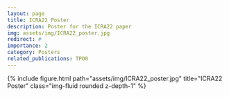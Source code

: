 ```yaml
---
layout: page
title: ICRA22 Poster
description: Poster for the ICRA22 paper
img: assets/img/ICRA22_poster.jpg
redirect: #
importance: 2
category: Posters
related_publications: TPO0
---
```


<div class="row">
    <div class="col-sm mt-3 mt-md-0">
        {% include figure.html path="assets/img/ICRA22_poster.jpg" title="ICRA22 Poster" class="img-fluid rounded z-depth-1" %}
    </div>
</div>


